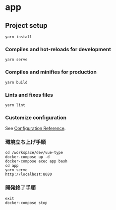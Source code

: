# app

## Project setup
```
yarn install
```

### Compiles and hot-reloads for development
```
yarn serve
```

### Compiles and minifies for production
```
yarn build
```

### Lints and fixes files
```
yarn lint
```

### Customize configuration
See [Configuration Reference](https://cli.vuejs.org/config/).


### 環境立ち上げ手順
```
cd /workspace/dev/vue-type
docker-compose up -d
docker-compose exec app bash
cd app
yarn serve
http://localhost:8080
```

### 開発終了手順
```
exit
docker-compose stop
```